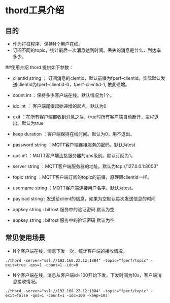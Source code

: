 # thord工具介绍

## 目的

* 作为打桩程序，保持N个用户在线。
* 订阅不同的topic，统计最后一次消息达到时间。丢失的消息是什么，到达率多少。


##使用介绍
thord 提供如下参数：

 * clientid string ； 订阅消息的clentid，默认前缀为fperf-clientid。实际默认发送clientid为fperf-clientid-0，fperf-clientid-1, 依此递增。
    	
 * count int ：保持多少客户端在线。默认情况为1个。
 
 * idc int ： 客户端尾缀起始递增的起点，默认为0
    	
 * exit ：在所有客户端都收到消息之后，true时所有客户端自动断开，进程退出。默认为true
    	
 * keep duration ：客户端保持在线时间。默认为0，用不退出。
    	
 * password string ：MQTT客户端连接服务的密码。默认为test
  
 * qos int ：MQTT客户端连接服务器的qos级别。默认订阅为1。
  
 * server string ：MQTT客户端服务器的地址。默认为tcp://127.0.0.1:8000"
    	
 * topic string ：MQTT客户端订阅的topic的前缀，原理跟clientid一样。
   
 * username string ：MQTT客户端连接用户名字。默认为test。

 * payload string : 发送给client的信息，如果为空默认每次发送信息的时间

 * appkey string : bifrost 服务中的验证密码 默认为空

 * appkey string : bifrost 服务中的验证密码 默认为空

## 常见使用场景
 
* N个客户端在线，消息下发一次，统计客户端的接收情况。

```
./thord -server="ssl://192.168.22.12:1884" -topic="fperf/topic" -exit=true -qos=1 -count=1 -idc=0
```

* N个客户端在线，消息从客户端id=100开始下发，下发时间为10s，客户端消息接收情况。

```
./thord -server="ssl://192.168.22.12:1884" -topic="fperf/topic" -exit=false -qos=1 -count=1 -idc=100 -keep=10s
```
